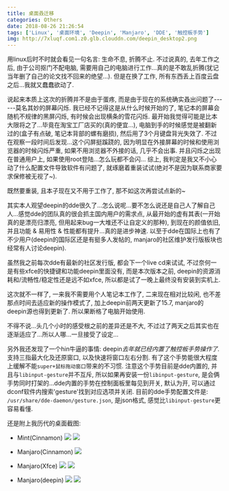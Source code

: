 ```yaml
---
title: 桌面叒迁移
categories: Others
date: 2018-08-26 21:26:54
tags: ['Linux', '桌面环境', 'Deepin', 'Manjaro', 'DDE', '触控板手势']
img: http://7xluqf.com1.z0.glb.clouddn.com/deepin_desktop2.png
---
```


用linux后时不时就会看见一句名言: 生命不息, 折腾不止. 不过说真的, 去年工作之后, 由于公司抠门不配电脑, 需要用自己的电脑进行工作...真的是不敢乱折腾(犹记当年删了自己的论文找不回来的绝望...). 但是在换了工作, 所有东西丢上百度云盘之后...我就又蠢蠢欲动了.

<!-- more -->

说起来本质上这次的折腾并不是由于蛋疼, 而是由于现在的系统确实叒出问题了------莫名其妙的屏幕闪烁.
我已经不记得这是从什么时候开始的了, 笔记本的屏幕会随机不规律的黑屏闪烁, 有时候会出现横条的雪花闪烁. 最开始我觉得可能是比本大限将之了...毕竟在淘宝工厂店买的(真的便宜...), 电脑到手的时候感觉是被翻新过的(盒子有点破, 笔记本背部的螺有磨损), 然后用了3个月键盘背光失效了. 不过在观察一段时间后发现...这个闪屏挺蹊跷的, 因为明显在外接屏幕的时候和使用浏览器的时候闪烁严重, 如果不用浏览器不外接的话, 几乎不会出事. 并且闪烁之出现在普通用户上, 如果使用root登陆...怎么玩都不会闪...
综上, 我判定是我又不小心动了什么配置文件导致软件有问题了, 就琢磨着重装试试(绝对不是因为联系商家要求保修被无视了~).

既然要重装, 且本子现在又不用于工作了, 那不如这次再尝试点新的~

其实本人观望deepin的dde很久了...怎么说呢...要不怎么说还是自己人了解自己人...感觉dde的团队真的很会抓主国内用户的需求点, 从最开始的虚有其表(一开始真的是漂亮归漂亮, 但用起来bug一大堆还不让自定义的那种), 到现在的颜值依旧, 并且功能 & 易用性 & 性能都有提升...真的是进步神速. 以至于dde在国际上也有了不少用户(deepin的国际区还是有挺多人发帖的, manjaro的社区维护发行版板块也经常有人讨论deepin).

虽然我之前每次dde有最新的社区发行版, 都会下一个live cd来试试, 不过奈何一是有些xfce的快捷键和功能deepin里面没有, 而是本次版本之前, deepin的资源消耗和/流畅性/稳定性还是远不如xfce, 所以都是试了一晚上最终没有安装到实机上.

这次就不一样了, 一来我不需要用个人笔记本工作了, 二来现在相对比较闲, 也不差那点时间去适应新的操作模式了, 加上deepin前两天更新了15.7, manjaro的deepin源也得到更新了. 所以果断格了电脑开始使用.

不得不说...头几个小时的感受根之前的差异还是不大, 不过过了两天之后其实也在逐渐适应了...所以人哪...一旦接受了设定...

另外我还发现了一个hin牛逼的事情: deepin*去年就已经内置了触控板手势操作了.* 支持三指最大化及还原窗口, 以及快速将窗口左右分割. 有了这个手势能很大程度上缓解不能`super+鼠标拖动窗口`带来的不习惯. 注意这个手势目前是dde内置的, 并且与`libinput-gesture`并不互斥, 所以如果再安装一份`libinput-gesture`, 是会俩手势同时打架的...dde内置的手势在控制面板里每见到开关, 默认为开, 可以通过dconf软件内搜索'gesture'找到对应选项并关闭. 目前的dde手势配置文件是: `/usr/share/dde-daemon/gesture.json`, 是json格式, 感觉比`libinput-gesture`更容易看懂.

还是附上我历代的桌面截图:

- Mint(Cinnamon)
![](http://7xluqf.com1.z0.glb.clouddn.com/desktop-2016-02-28%2016:51:03%E7%9A%84%E5%B1%8F%E5%B9%95%E6%88%AA%E5%9B%BE.png)
![](http://7xluqf.com1.z0.glb.clouddn.com/desktop-2016-03-06%2021:56:24%E7%9A%84%E5%B1%8F%E5%B9%95%E6%88%AA%E5%9B%BE.png)

- Manjaro(Cinnamon)
![](http://7xluqf.com1.z0.glb.clouddn.com/Manjaro-desktop-2016-05-15%2020-55-08%E5%B1%8F%E5%B9%95%E6%88%AA%E5%9B%BE.png)

- Manjaro(Xfce)
![](http://7xluqf.com1.z0.glb.clouddn.com/desktop.png)
![](http://7xluqf.com1.z0.glb.clouddn.com/consel.png)

- Manjaro(deepin)
![](http://7xluqf.com1.z0.glb.clouddn.com/deepin_desktop.png)
![](http://7xluqf.com1.z0.glb.clouddn.com/deepin_desktop2.png)
